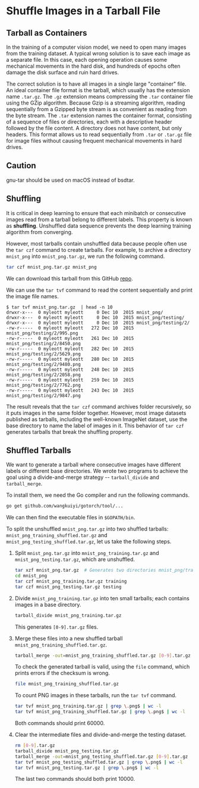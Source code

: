 # Shuffle Images in a Tarball File

## Tarball as Containers

In the training of a computer vision model, we need to open many images from the
training dataset.  A typical wrong solution is to save each image as a separate
file.  In this case, each opening operation causes some mechanical movements in
the hard disk, and hundreds of epochs often damage the disk surface and ruin
hard drives.

The correct solution is to have all images in a single large "container" file.
An ideal container file format is the tarball, which usually has the extension
name `.tar.gz`.  The `.gz` extension means compressing the `.tar` container file
using the GZip algorithm.  Because Gzip is a streaming algorithm, reading
sequentially from a Gzipped byte stream is as convenient as reading from the
byte stream.  The `.tar` extension names the container format, consisting of a
sequence of files or directories, each with a descriptive header followed by the
file content.  A directory does not have content, but only headers.  This format
allows us to read sequentially from `.tar` or `.tar.gz` file for image files
without causing frequent mechanical movements in hard drives.

## Caution
   gnu-tar should be used on macOS instead of bsdtar.

## Shuffling

It is critical in deep learning to ensure that each minibatch or consecutive
images read from a tarball belong to different labels.  This property is known
as **shuffling**.  Unshuffled data sequence prevents the deep learning training
algorithm from converging.

However, most tarballs contain unshuffled data because people often use the `tar
czf` command to create tarballs.  For example, to archive a directory
`mnist_png` into `mnist_png.tar.gz`, we run the following command.

```bash
tar czf mnist_png.tar.gz mnist_png
```

We can download this tarball from this GitHub [repo](https://github.com/myleott/mnist_png).

We can use the `tar tvf` command to read the content sequentially and print the
image file names.

```text
$ tar tvf mnist_png.tar.gz  | head -n 10
drwxr-x---  0 myleott myleott     0 Dec 10  2015 mnist_png/
drwxr-x---  0 myleott myleott     0 Dec 10  2015 mnist_png/testing/
drwxr-x---  0 myleott myleott     0 Dec 10  2015 mnist_png/testing/2/
-rw-r-----  0 myleott myleott   272 Dec 10  2015 mnist_png/testing/2/995.png
-rw-r-----  0 myleott myleott   261 Dec 10  2015 mnist_png/testing/2/8450.png
-rw-r-----  0 myleott myleott   282 Dec 10  2015 mnist_png/testing/2/5629.png
-rw-r-----  0 myleott myleott   280 Dec 10  2015 mnist_png/testing/2/9480.png
-rw-r-----  0 myleott myleott   248 Dec 10  2015 mnist_png/testing/2/2058.png
-rw-r-----  0 myleott myleott   259 Dec 10  2015 mnist_png/testing/2/7762.png
-rw-r-----  0 myleott myleott   243 Dec 10  2015 mnist_png/testing/2/9847.png
```

The result reveals that the `tar czf` command archives folder recursively, so it
puts images in the same folder together.  However, most image datasets published
as tarballs, including the well-known ImageNet dataset, use the base directory
to name the label of images in it.  This behavior of `tar czf` generates
tarballs that break the shuffling property.

## Shuffled Tarballs

We want to generate a tarball where consecutive images have different labels or
different base directories.  We wrote two programs to achieve the goal using a
divide-and-merge strategy -- `tarball_divide` and `tarball_merge`.

To install them, we need the Go compiler and run the following commands.

```bash
go get github.com/wangkuiyi/gotorch/tool/...
```

We can then find the executable files in `$GOPATH/bin`.

To split the unshuffled `mnist_png.tar.gz` into two shuffled tarballs:
`mnist_png_training_shuffled.tar.gz` and `mnist_png_testing_shuffled.tar.gz`,
let us take the following steps.

1. Split `mnist_png.tar.gz` into `mnist_png_training.tar.gz` and
   `mnist_png_testing.tar.gz`, which are unshuffled.

   ```bash
   tar xzf mnist_png.tar.gz  # Generates two directories mnist_png/training and mnist_png/testing
   cd mnist_png
   tar czf mnist_png_training.tar.gz training
   tar czf mnist_png_testing.tar.gz testing
   ```

1. Divide `mnist_png_training.tar.gz` into ten small tarballs; each contains
   images in a base directory.

   ```bash
   tarball_divide mnist_png_training.tar.gz
   ```

   This generates `[0-9].tar.gz` files.

1. Merge these files into a new shuffled tarball
   `mnist_png_training_shuffled.tar.gz`.

   ```bash
   tarball_merge -out=mnist_png_training_shuffled.tar.gz [0-9].tar.gz
   ```

   To check the generated tarball is valid, using the `file` command, which
   prints errors if the checksum is wrong.

   ```bash
   file mnist_png_training_shuffled.tar.gz
   ```

   To count PNG images in these tarballs, run the `tar tvf` command.

   ```bash
   tar tvf mnist_png_training.tar.gz | grep \.png$ | wc -l
   tar tvf mnist_png_training_shuffled.tar.gz | grep \.png$ | wc -l
   ```

   Both commands should print 60000.

1. Clear the intermediate files and divide-and-merge the testing dataset.

   ```bash
   rm [0-9].tar.gz
   tarball_divide mnist_png_testing.tar.gz
   tarball_merge -out=mnist_png_testing_shuffled.tar.gz [0-9].tar.gz
   tar tvf mnist_png_testing_shuffled.tar.gz | grep \.png$ | wc -l
   tar tvf mnist_png_testing.tar.gz | grep \.png$ | wc -l
   ```

   The last two commands should both print 10000.
